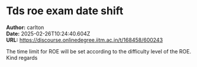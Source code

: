 # Tds roe exam date shift

**Author:** carlton  
**Date:** 2025-02-26T10:24:40.604Z  
**URL:** https://discourse.onlinedegree.iitm.ac.in/t/168458/600243

The time limit for ROE will be set according to the difficulty level of the ROE.
Kind regards
